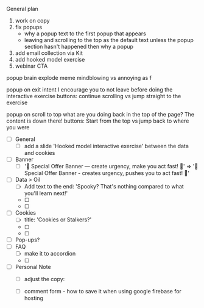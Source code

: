 General plan
1. work on copy
2. fix popups 
    - why a popup text to the first popup that appears
    - leaving and scrolling to the top as the default text unless the popup section hasn't happened then why a popup
3. add email collection via Kit
4. add hooked model exercise
5. webinar CTA

popup
    brain explode meme
    mindblowing vs annoying as f

popup on exit intent
    I encourage you to not leave before doing the interactive exercise
    buttons: continue scrolling vs jump straight to the exercise

popup on scroll to top
    what are you doing back in the top of the page? The content is down there!
    buttons: Start from the top vs jump back to where you were

- [ ] General
    - [ ] add a slide 'Hooked model interactive exercise' between the data and cookies
- [ ] Banner
    - [ ] '🚨 Special Offer Banner — create urgency, make you act fast! 🚨' => '🚨 Special Offer Banner - creates urgency, pushes you to act fast! 🚨'
- [ ] Data > Oil
    - [ ] Add text to the end: 'Spooky? That's nothing compared to what you'll learn next!'
    - [ ] 
    - [ ] 
- [ ] Cookies
    - [ ] title: 'Cookies or Stalkers?'
    - [ ] 
    - [ ] 
- [ ] Pop-ups?
- [ ] FAQ
    - [ ] make it to accordion
    - [ ] 
- [ ] Personal Note
    - [ ] adjust the copy: 
    - [ ] comment form - how to save it when using google firebase for hosting



